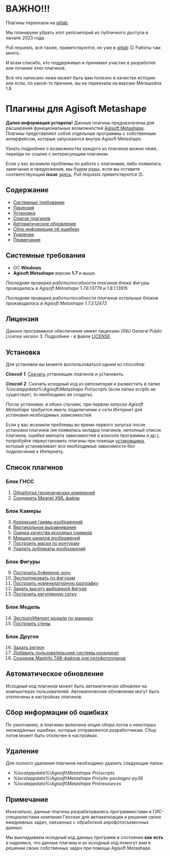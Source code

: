 # ВАЖНО!!!

Плагины переехали на [gitlab](https://gitlab.com/gsrsdp/crossroad).

Мы планируем убрать этот репозиторий из публичного доступа в начале 2023 года.

Pull requests, всё также, приветствуются, но уже в [gitlab](https://gitlab.com/gsrsdp/crossroad) :wink:
Работы там много. 

И всем спасибо, кто поддерживал и принимал участие в разработке или починке этих плагинов.

Всё что написано ниже может быть вам полезно в качестве истории или если, по какой-то причине, вы не переехали на версию Меташейпа 1.8

# Плагины для Agisoft Metashape
**Далее информация устарела!**
Данные плагины предназначены для расширения функциональных возможностей [Agisoft Metashape](https://www.agisoft.com/). Плагины представляют собой отдельные программы с собственным интерфейсом, которые запускаются внутри Agisoft Metashape.

Узнать подробнее о возможностях каждого из плагинов можно ниже, перейдя по ссылке с интересующим плагином.

Если у вас возникли проблемы по работе с плагинами, либо появились замечания и предложения, мы будем рады, если вы оставите соответствующий **issue** [здесь](https://github.com/geoscan/geoscan_plugins/issues). Pull requests приветствуются :wink:.

## Содержание
- [Системные требования](#системные-требования)
- [Лицензия](#лицензия)
- [Установка](#установка)
- [Список плагинов](#список-плагинов)
- [Автоматическое обновление](#автоматическое-обновление)
- [Сбор информации об ошибках](#сбор-информации-об-ошибках)
- [Удаление](#удаление)
- [Примечание](#примечание)

## Системные требования
- ОС **Windows**
- **Agisoft Metashape** версии **1.7** и выше. 

_Последняя проверка работоспособности плагинов блока Фигуры проводилась в Agisoft Metashape 1.7.6.13779 и 1.8.1.13915_

_Последняя проверка работоспособности плагинов остальных блоков производилась в Agisoft Metashape 1.7.3.12473_

## Лицензия
Данное программное обеспечение имеет лицензию GNU General Public License version 3.
Подробнее - в файле [LICENSE](https://github.com/geoscan/geoscan_plugins/blob/main/LICENSE).

## Установка
Для установки вы можете воспользоваться одним из способов:

***Способ 1***. [Скачать](https://github.com/geoscan/geoscan_plugins/releases/latest/download/geoscan_plugins_installer.exe) установщик плагинов и установить. 

***Способ 2***. Скачать исходный код из репозитория и разместить в папке _%localappdata%\Agisoft\Metashape Pro\scripts_ (если папки scripts не существует, то необходимо ее создать). 

_После установки, в обоих случаях, при первом запуске Agisoft Metashape требуется иметь подключение к сети Интернет для установки необходимых зависимостей._

Если у вас возникли проблемы во время первого запуска после установки плагинов 
(не появилась вкладка плагинов, неполный список плагинов, ошибки импорта зависимостей в консоли программы и др.),
попробуйте переустановить плагины при помощи [установщика](https://github.com/geoscan/geoscan_plugins/releases/latest/download/geoscan_plugins_installer_offline.exe), 
который устанавливает все необходимые зависимости без подключения к Интернету.

## Список плагинов
### Блок **ГНСС**
1. [Обработка геодезических измерений](https://github.com/geoscan/geoscan_plugins/blob/main/gnss_post_processing#readme)
2. [Соединить Magnet XML файлы](https://github.com/geoscan/geoscan_plugins/blob/main/gnss_processing#readme)
### Блок **Камеры**
3. [Коррекция гаммы изображений](https://github.com/geoscan/geoscan_plugins/tree/main/auto_gamma_correction#readme)
4. [Вертикальное выравнивание](https://github.com/geoscan/geoscan_plugins/blob/main/fast_layout#readme)
5. [Оценка качества исходных снимков](https://github.com/geoscan/geoscan_plugins/blob/main/quality_estimator#readme)
6. [Микшер каналов изображений](https://github.com/geoscan/geoscan_plugins/blob/main/image_channel_mixer#readme)
7. [Построить маски по контурам](https://github.com/geoscan/geoscan_plugins/blob/main/contour_tools#readme)
8. [Удалить дубликаты изображений](https://github.com/geoscan/geoscan_plugins/blob/main/remove_image_duplicates#readme)
### Блок **Фигуры**
9. [Построить буферную зону](https://github.com/geoscan/geoscan_plugins/blob/main/buffer_by_markers#readme)
10. [Экспортировать по фигурам](https://github.com/geoscan/geoscan_plugins/blob/main/export_by_shapes#readme)
11. [Построить номенклатурную разграфку](https://github.com/geoscan/geoscan_plugins/blob/main/shape_worker#построить-номенклатурную-разграфку)
12. [Задать высоту выбранной фигуре](https://github.com/geoscan/geoscan_plugins/blob/main/set_altitudes_for_shape#readme)
13. [Построить регулярную сетку](https://github.com/geoscan/geoscan_plugins/tree/main/shape_worker#построить-регулярную-сетку)
### Блок **Модель**
14. [Экспорт/Импорт модели по маркеру](https://github.com/geoscan/geoscan_plugins/blob/main/expimp_by_marker#readme)
15. [Построить стены](https://github.com/geoscan/geoscan_plugins/blob/main/mesh_creator#readme)
### Блок **Другое**
16. [Задать регион](https://github.com/geoscan/geoscan_plugins/blob/main/chunk_region_setter#readme)
17. [Добавить пользовательские системы координат](https://github.com/geoscan/geoscan_plugins/blob/main/crs_uploader#readme)
18. [Создание MapInfo TAB-файлов для ортофотопланов](https://github.com/geoscan/geoscan_plugins/blob/main/tab_meta_creator#readme)

## Автоматическое обновление
Исходный код плагинов может быть автоматически обновлен на компьютерах пользователей. 
Автоматические обновления могут быть отключены в настройках плагинов.

## Сбор информации об ошибках
По умолчанию, в плагинах включена опция сбора логов о некоторых неожиданных ошибках, которые отправляются разработчикам. 
Сбор логов может быть отключен в настройках.

## Удаление

Для полного удаления плагинов необходимо удалить следующие папки:
- _%localappdata%\Agisoft\Metashape Pro\scripts_
- _%localappdata%\Agisoft\Metashape Pro\site-packages-py38_
- _%localappdata%\Agisoft\Metashape Pro\resources_

## Примечание

Изначально, данные плагины разрабатывались программистами и ГИС-специалистами компании Геоскан для автоматизации и решения своих ежедневных задач, связанных с обработкой аэрофотосъемочных данных. 

Мы выкладываем исходный код данных программ в состоянии **как есть** и надеемся, что данные плагины и их исходный код помогут вам в решении своих собственных задач при помощи Agisoft Metashape.
